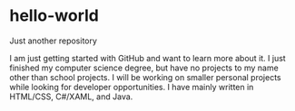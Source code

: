 # hello-world
Just another repository

I am just getting started with GitHub and want to learn more about it. 
I just finished my computer science degree, but have no projects to my name other than school projects. 
I will be working on smaller personal projects while looking for developer opportunities.
I have mainly written in HTML/CSS, C#/XAML, and Java.
